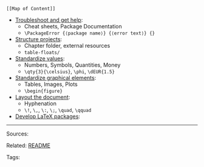 
```dynamic-embed
[[Map of Content]]
```


<ul class="dataview list-view-ul"><li><span><a aria-label-position="top" aria-label="Troubleshoot and get help.md" data-href="Troubleshoot and get help.md" href="Troubleshoot and get help.md" class="internal-link" target="_blank" rel="noopener">Troubleshoot and get help</a></span>: <ul class="dataview dataview-ul dataview-result-list-ul"><li class="dataview-result-list-li"><span>Cheat sheets, Package Documentation</span></li><li class="dataview-result-list-li"><span><code>\PackageError {⟨package name⟩} {⟨error text⟩} {}</code></span></li></ul></li><li><span><a aria-label-position="top" aria-label="Structure projects.md" data-href="Structure projects.md" href="Structure projects.md" class="internal-link" target="_blank" rel="noopener">Structure projects</a></span>: <ul class="dataview dataview-ul dataview-result-list-ul"><li class="dataview-result-list-li"><span>Chapter folder, external resources</span></li><li class="dataview-result-list-li"><span><code>table-floats/</code></span></li></ul></li><li><span><a aria-label-position="top" aria-label="Standardize values.md" data-href="Standardize values.md" href="Standardize values.md" class="internal-link" target="_blank" rel="noopener">Standardize values</a></span>: <ul class="dataview dataview-ul dataview-result-list-ul"><li class="dataview-result-list-li"><span>Numbers, Symbols, Quantities, Money</span></li><li class="dataview-result-list-li"><span><code>\qty{3}{\celsius}</code>, <code>\phi</code>, <code>\dEUR{1.5}</code></span></li></ul></li><li><span><a aria-label-position="top" aria-label="Standardize graphical elements.md" data-href="Standardize graphical elements.md" href="Standardize graphical elements.md" class="internal-link" target="_blank" rel="noopener">Standardize graphical elements</a></span>: <ul class="dataview dataview-ul dataview-result-list-ul"><li class="dataview-result-list-li"><span>Tables, Images, Plots</span></li><li class="dataview-result-list-li"><span><code>\begin{figure}</code></span></li></ul></li><li><span><a aria-label-position="top" aria-label="Layout the document.md" data-href="Layout the document.md" href="Layout the document.md" class="internal-link" target="_blank" rel="noopener">Layout the document</a></span>: <ul class="dataview dataview-ul dataview-result-list-ul"><li class="dataview-result-list-li"><span>Hyphenation</span></li><li class="dataview-result-list-li"><span><code>\!</code>, <code>\,</code>, <code>\:</code>, <code>\;</code>, <code>\quad</code>, <code>\qquad</code></span></li></ul></li><li><span><a aria-label-position="top" aria-label="Develop LaTeX packages.md" data-href="Develop LaTeX packages.md" href="Develop LaTeX packages.md" class="internal-link" target="_blank" rel="noopener">Develop LaTeX packages</a></span>: <ul class="dataview dataview-ul dataview-result-list-ul"></ul></li></ul>


---


Sources:

Related:
[README](../README.md)

Tags: